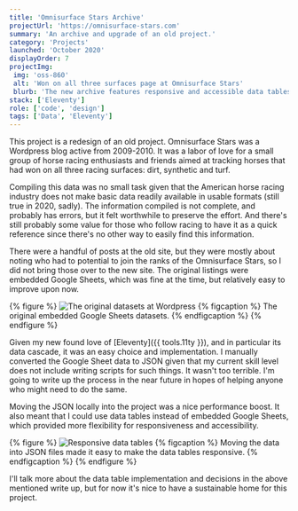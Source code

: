 ```yaml
---
title: 'Omnisurface Stars Archive'
projectUrl: 'https://omnisurface-stars.com'
summary: 'An archive and upgrade of an old project.'
category: 'Projects'
launched: 'October 2020'
displayOrder: 7
projectImg:
 img: 'oss-860'
 alt: 'Won on all three surfaces page at Omnisurface Stars'
 blurb: 'The new archive features responsive and accessible data tables.'
stack: ['Eleventy']
role: ['code', 'design']
tags: ['Data', 'Eleventy']
---
```


This project is a redesign of an old project. Omnisurface Stars was a Wordpress blog active from 2009-2010. It was a labor of love for a small group of horse racing enthusiasts and friends aimed at tracking horses that had won on all three racing surfaces: dirt, synthetic and turf.

Compiling this data was no small task given that the American horse racing industry does not make basic data readily available in usable formats (still true in 2020, sadly). The information compiled is not complete, and probably has errors, but it felt worthwhile to preserve the effort. And there's still probably some value for those who follow racing to have it as a quick reference since there's no other way to easily find this information.

There were a handful of posts at the old site, but they were mostly about noting who had to potential to join the ranks of the Omnisurface Stars, so I did not bring those over to the new site. The original listings were embedded Google Sheets, which was fine at the time, but relatively easy to improve upon now.

{% figure %}
  <picture>
    <source srcset="/img/oss-original.avif" type="image/avif">
    <source srcset="/img/oss-original.webp" type="image/webp">
    <img src="/img/oss-original.png" class="img-center" alt="The original datasets at Wordpress" loading="lazy" />
  </picture>
  {% figcaption %}
    The original embedded Google Sheets datasets.
  {% endfigcaption %}
{% endfigure %}

Given my new found love of [Eleventy]({{ tools.11ty }}), and in particular its data cascade, it was an easy choice and implementation. I manually converted the Google Sheet data to JSON given that my current skill level does not include writing scripts for such things. It wasn't too terrible. I'm going to write up the process in the near future in hopes of helping anyone who might need to do the same.

Moving the JSON locally into the project was a nice performance boost. It also meant that I could use data tables instead of embedded Google Sheets, which provided more flexibility for responsiveness and accessibility.

{% figure %}
 <img src="/img/oss-mobile.gif" class="img-center" alt="Responsive data tables" loading="lazy" />
  {% figcaption %}
    Moving the data into JSON files made it easy to make the data tables responsive.
  {% endfigcaption %}
{% endfigure %}

I'll talk more about the data table implementation and decisions in the above mentioned write up, but for now it's nice to have a sustainable home for this project.
